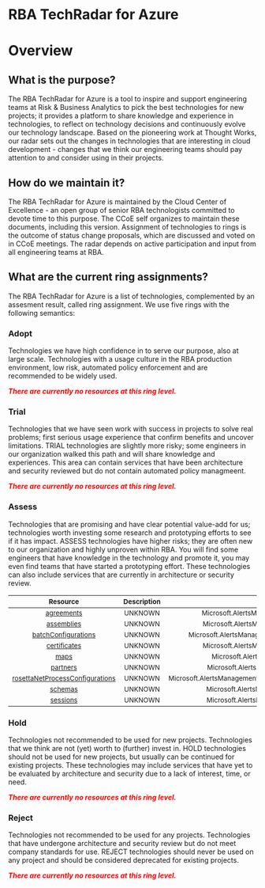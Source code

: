 
RBA TechRadar for Azure
=======================

# Overview

## What is the purpose?


The RBA TechRadar for Azure is a tool to inspire and support engineering teams at Risk & Business Analytics to pick the best technologies for new projects; it provides a platform to share knowledge and experience in technologies, to reflect on technology decisions and continuously evolve our technology landscape.  Based on the pioneering work at Thought Works, our radar sets out the changes in technologies that are interesting in cloud development - changes that we think our engineering teams should pay attention to and consider using in their projects.
## How do we maintain it?


The RBA TechRadar for Azure is maintained by the Cloud Center of Excellence - an open group of senior RBA technologists committed to devote time to this purpose.  The CCoE self organizes to maintain these documents, including this version.  Assignment of technologies to rings is the outcome of status change proposals, which are discussed and voted on in CCoE meetings.  The radar depends on active participation and input from all engineering teams at RBA.
## What are the current ring assignments?


The RBA TechRadar for Azure is a list of technologies, complemented by an assesment result, called ring assignment.  We use five rings with the following semantics:
### Adopt


Technologies we have high confidence in to serve our purpose, also at large scale.  Technologies with a usage culture in the RBA production environment, low risk, automated policy enforcement and are recommended to be widely used.  
  
***<font color="red"> There are currently no resources at this ring level. </font>***
### Trial


Technologies that we have seen work with success in projects to solve real problems;  first serious usage experience that confirm benefits and uncover limitations.  TRIAL technologies are slightly more risky; some engineers in our organization walked this path and will share knowledge and experiences.  This area can contain services that have been architecture and security reviewed but do not contain automated policy managmeent.  
  
***<font color="red"> There are currently no resources at this ring level. </font>***
### Assess


Technologies that are promising and have clear potential value-add for us; technologies worth investing some research and prototyping efforts to see if it has impact.  ASSESS technologies have higher risks;  they are often new to our organization and highly unproven within RBA.  You will find some engineers that have knowledge in the technology and promote it, you may even find teams that have started a prototyping effort.  These technologies can also include services that are currently in architecture or security review.  

|<sub>Resource</sub>|<sub>Description</sub>|<sub>Path</sub>|<sub>Status</sub>|
| :---: | :---: | :---: | :---: |
|<sub>[agreements](https://github.com/openrba/python-azure-techradar/tree/master/Microsoft.AlertsManagement/integrationAccounts/agreements)</sub>|<sub>UNKNOWN</sub>|<sub>Microsoft.AlertsManagement/integrationAccounts/agreements</sub>|<sub>ASSESS</sub>|
|<sub>[assemblies](https://github.com/openrba/python-azure-techradar/tree/master/Microsoft.AlertsManagement/integrationAccounts/assemblies)</sub>|<sub>UNKNOWN</sub>|<sub>Microsoft.AlertsManagement/integrationAccounts/assemblies</sub>|<sub>ASSESS</sub>|
|<sub>[batchConfigurations](https://github.com/openrba/python-azure-techradar/tree/master/Microsoft.AlertsManagement/integrationAccounts/batchConfigurations)</sub>|<sub>UNKNOWN</sub>|<sub>Microsoft.AlertsManagement/integrationAccounts/batchConfigurations</sub>|<sub>ASSESS</sub>|
|<sub>[certificates](https://github.com/openrba/python-azure-techradar/tree/master/Microsoft.AlertsManagement/integrationAccounts/certificates)</sub>|<sub>UNKNOWN</sub>|<sub>Microsoft.AlertsManagement/integrationAccounts/certificates</sub>|<sub>ASSESS</sub>|
|<sub>[maps](https://github.com/openrba/python-azure-techradar/tree/master/Microsoft.AlertsManagement/integrationAccounts/maps)</sub>|<sub>UNKNOWN</sub>|<sub>Microsoft.AlertsManagement/integrationAccounts/maps</sub>|<sub>ASSESS</sub>|
|<sub>[partners](https://github.com/openrba/python-azure-techradar/tree/master/Microsoft.AlertsManagement/integrationAccounts/partners)</sub>|<sub>UNKNOWN</sub>|<sub>Microsoft.AlertsManagement/integrationAccounts/partners</sub>|<sub>ASSESS</sub>|
|<sub>[rosettaNetProcessConfigurations](https://github.com/openrba/python-azure-techradar/tree/master/Microsoft.AlertsManagement/integrationAccounts/rosettaNetProcessConfigurations)</sub>|<sub>UNKNOWN</sub>|<sub>Microsoft.AlertsManagement/integrationAccounts/rosettaNetProcessConfigurations</sub>|<sub>ASSESS</sub>|
|<sub>[schemas](https://github.com/openrba/python-azure-techradar/tree/master/Microsoft.AlertsManagement/integrationAccounts/schemas)</sub>|<sub>UNKNOWN</sub>|<sub>Microsoft.AlertsManagement/integrationAccounts/schemas</sub>|<sub>ASSESS</sub>|
|<sub>[sessions](https://github.com/openrba/python-azure-techradar/tree/master/Microsoft.AlertsManagement/integrationAccounts/sessions)</sub>|<sub>UNKNOWN</sub>|<sub>Microsoft.AlertsManagement/integrationAccounts/sessions</sub>|<sub>ASSESS</sub>|

### Hold


Technologies not recommended to be used for new projects. Technologies that we think are not (yet) worth to (further) invest in.  HOLD technologies should not be used for new projects, but usually can be continued for existing projects.  These technologies may include services that have yet to be evaluated by architecture and security due to a lack of interest, time, or need.  
  
***<font color="red"> There are currently no resources at this ring level. </font>***
### Reject


Technologies not recommended to be used for any projects. Technologies that have undergone architecture and security review but do not meet company standards for use.  REJECT technologies should never be used on any project and should be considered deprecated for existing projects.  
  
***<font color="red"> There are currently no resources at this ring level. </font>***